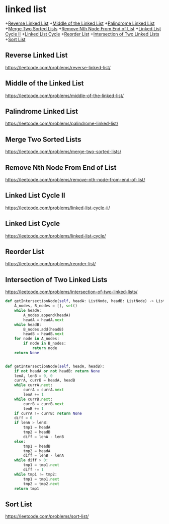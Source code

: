 # linked list
+[Reverse Linked List](#reverse-linked-list)
+[Middle of the Linked List](#middle-of-the-linked-list)
+[Palindrome Linked List](#palindrome-linked-list)
+[Merge Two Sorted Lists](#merge-two-sorted-lists)
+[Remove Nth Node From End of List](#remove-nth-node-from-end-of-list)
+[Linked List Cycle II](#linked-list-cycle-ii)
+[Linked List Cycle](#linked-list-cycle)
+[Reorder List](#reorder-list)
+[Intersection of Two Linked Lists](#intersection-of-two-linked-lists)
+[Sort List](#sort-list)
## Reverse Linked List
https://leetcode.com/problems/reverse-linked-list/

## Middle of the Linked List
https://leetcode.com/problems/middle-of-the-linked-list/

## Palindrome Linked List
https://leetcode.com/problems/palindrome-linked-list/

## Merge Two Sorted Lists
https://leetcode.com/problems/merge-two-sorted-lists/

## Remove Nth Node From End of List
https://leetcode.com/problems/remove-nth-node-from-end-of-list/

## Linked List Cycle II
https://leetcode.com/problems/linked-list-cycle-ii/

## Linked List Cycle
https://leetcode.com/problems/linked-list-cycle/

## Reorder List
https://leetcode.com/problems/reorder-list/

## Intersection of Two Linked Lists
https://leetcode.com/problems/intersection-of-two-linked-lists/

```python
def getIntersectionNode(self, headA: ListNode, headB: ListNode) -> ListNode:
    A_nodes, B_nodes = [], set()
    while headA:
        A_nodes.append(headA)
        headA = headA.next
    while headB:
        B_nodes.add(headB)
        headB = headB.next
    for node in A_nodes:
        if node in B_nodes:
            return node
    return None


def getIntersectionNode(self, headA, headB):
    if not headA or not headB: return None
    lenA, lenB = 0, 0 
    currA, currB = headA, headB
    while currA.next:
        currA = currA.next
        lenA += 1
    while currB.next:
        currB = currB.next
        lenB += 1
    if currA != currB: return None
    diff = 0
    if lenA > lenB:
        tmp1 = headA
        tmp2 = headB
        diff = lenA - lenB
    else:
        tmp1 = headB
        tmp2 = headA
        diff = lenB - lenA
    while diff > 0:
        tmp1 = tmp1.next
        diff -= 1
    while tmp1 != tmp2:
        tmp1 = tmp1.next
        tmp2 = tmp2.next
    return tmp1

```

## Sort List
https://leetcode.com/problems/sort-list/













